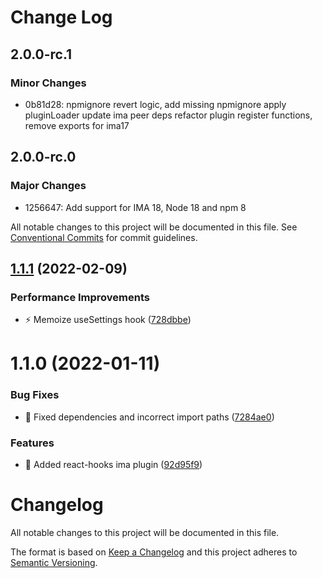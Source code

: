 # Change Log

## 2.0.0-rc.1

### Minor Changes

- 0b81d28: npmignore revert logic, add missing npmignore
  apply pluginLoader
  update ima peer deps
  refactor plugin register functions, remove exports for ima17

## 2.0.0-rc.0

### Major Changes

- 1256647: Add support for IMA 18, Node 18 and npm 8

All notable changes to this project will be documented in this file.
See [Conventional Commits](https://conventionalcommits.org) for commit guidelines.

## [1.1.1](https://github.com/seznam/IMA.js-plugins/compare/@ima/react-hooks@1.1.0...@ima/react-hooks@1.1.1) (2022-02-09)

### Performance Improvements

- ⚡️ Memoize useSettings hook ([728dbbe](https://github.com/seznam/IMA.js-plugins/commit/728dbbe0fb8a7c63f60f8284d6fd02ea2b295398))

# 1.1.0 (2022-01-11)

### Bug Fixes

- 🐛 Fixed dependencies and incorrect import paths ([7284ae0](https://github.com/seznam/IMA.js-plugins/commit/7284ae068e3f51ad8f3e2d47139ae3c56d931d1c))

### Features

- 🎸 Added react-hooks ima plugin ([92d95f9](https://github.com/seznam/IMA.js-plugins/commit/92d95f9acc0ded9b0e6676cac8f49a19bbf6b40b))

# Changelog

All notable changes to this project will be documented in this file.

The format is based on [Keep a Changelog](http://keepachangelog.com/en/1.0.0/)
and this project adheres to [Semantic Versioning](http://semver.org/spec/v2.0.0.html).
